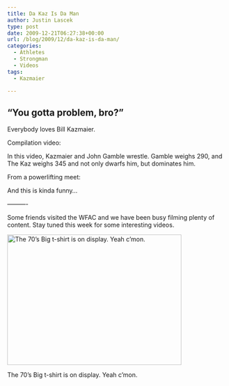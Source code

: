 ```yaml
---
title: Da Kaz Is Da Man
author: Justin Lascek
type: post
date: 2009-12-21T06:27:38+00:00
url: /blog/2009/12/da-kaz-is-da-man/
categories:
  - Athletes
  - Strongman
  - Videos
tags:
  - Kazmaier

---
```

## &#8220;You gotta problem, bro?&#8221;

Everybody loves Bill Kazmaier.

Compilation video:

In this video, Kazmaier and John Gamble wrestle. Gamble weighs 290, and The Kaz weighs 345 and not only dwarfs him, but dominates him.

From a powerlifting meet:

And this is kinda funny&#8230;

&#8212;&#8212;&#8212;-

Some friends visited the WFAC and we have been busy filming plenty of content. Stay tuned this week for some interesting videos.

<div id="attachment_968" style="width: 410px" class="wp-caption aligncenter">
  <img aria-describedby="caption-attachment-968" data-attachment-id="968" data-permalink="/blog/2009/12/da-kaz-is-da-man/dsc02896/" data-orig-file="/2009/12/DSC02896.JPG" data-orig-size="640,480" data-comments-opened="1" data-image-meta="{&quot;aperture&quot;:&quot;2.8&quot;,&quot;credit&quot;:&quot;&quot;,&quot;camera&quot;:&quot;DSC-P72&quot;,&quot;caption&quot;:&quot;&quot;,&quot;created_timestamp&quot;:&quot;1261109731&quot;,&quot;copyright&quot;:&quot;&quot;,&quot;focal_length&quot;:&quot;6&quot;,&quot;iso&quot;:&quot;160&quot;,&quot;shutter_speed&quot;:&quot;0.125&quot;,&quot;title&quot;:&quot;&quot;}" data-image-title="DSC02896" data-image-description="" data-medium-file="/2009/12/DSC02896-400x300.jpg" data-large-file="/2009/12/DSC02896.JPG" class="size-medium wp-image-968" src="/2009/12/DSC02896-400x300.jpg" alt="The 70’s Big t-shirt is on display. Yeah c’mon." width="400" height="300" srcset="/2009/12/DSC02896-400x300.jpg 400w, /2009/12/DSC02896.JPG 640w" sizes="(max-width: 400px) 100vw, 400px" />
  
  <p id="caption-attachment-968" class="wp-caption-text">
    The 70’s Big t-shirt is on display. Yeah c’mon.
  </p>
</div>
